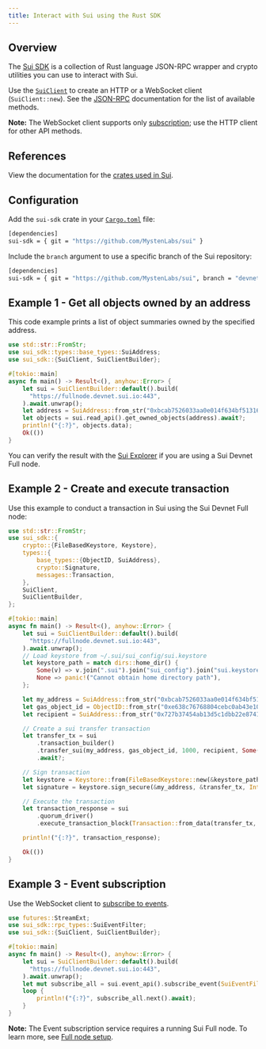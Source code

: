 ```yaml
---
title: Interact with Sui using the Rust SDK
---
```


## Overview

The [Sui SDK](https://github.com/MystenLabs/sui/tree/main/crates/sui-sdk) is a collection of Rust language JSON-RPC wrapper and crypto utilities you can use to interact with Sui.

Use the [`SuiClient`](cli-client.md) to create an HTTP or a WebSocket client (`SuiClient::new`). See the [JSON-RPC](json-rpc.md#sui-json-rpc-methods) documentation for the list of available methods.

**Note:** The WebSocket client supports only [subscription](event_api.md#subscribe-to-sui-events); use the HTTP client for other API methods.

## References

View the documentation for the [crates used in Sui](https://mystenlabs.github.io/sui/).

## Configuration

Add the `sui-sdk` crate in your [`Cargo.toml`](https://doc.rust-lang.org/cargo/reference/manifest.html) file:

```bash
[dependencies]
sui-sdk = { git = "https://github.com/MystenLabs/sui" }
```

Include the `branch` argument to use a specific branch of the Sui repository:

```bash
[dependencies]
sui-sdk = { git = "https://github.com/MystenLabs/sui", branch = "devnet" }
```

## Example 1 - Get all objects owned by an address

This code example prints a list of object summaries owned by the specified address.

```rust
use std::str::FromStr;
use sui_sdk::types::base_types::SuiAddress;
use sui_sdk::{SuiClient, SuiClientBuilder};

#[tokio::main]
async fn main() -> Result<(), anyhow::Error> {
    let sui = SuiClientBuilder::default().build(
      "https://fullnode.devnet.sui.io:443",
    ).await.unwrap();
    let address = SuiAddress::from_str("0xbcab7526033aa0e014f634bf51316715dda0907a7fab5a8d7e3bd44e634a4d44")?;
    let objects = sui.read_api().get_owned_objects(address).await?;
    println!("{:?}", objects.data);
    Ok(())
}
```

You can verify the result with the [Sui Explorer](https://suiexplorer.com/) if you are using a Sui Devnet Full node.

## Example 2 - Create and execute transaction

Use this example to conduct a transaction in Sui using the Sui Devnet Full node:

```rust
use std::str::FromStr;
use sui_sdk::{
    crypto::{FileBasedKeystore, Keystore},
    types::{
        base_types::{ObjectID, SuiAddress},
        crypto::Signature,
        messages::Transaction,
    },
    SuiClient,
    SuiClientBuilder,
};

#[tokio::main]
async fn main() -> Result<(), anyhow::Error> {
    let sui = SuiClientBuilder::default().build(
      "https://fullnode.devnet.sui.io:443",
    ).await.unwrap();
    // Load keystore from ~/.sui/sui_config/sui.keystore
    let keystore_path = match dirs::home_dir() {
        Some(v) => v.join(".sui").join("sui_config").join("sui.keystore"),
        None => panic!("Cannot obtain home directory path"),
    };

    let my_address = SuiAddress::from_str("0xbcab7526033aa0e014f634bf51316715dda0907a7fab5a8d7e3bd44e634a4d44")?;
    let gas_object_id = ObjectID::from_str("0xe638c76768804cebc0ab43e103999886641b0269a46783f2b454e2f8880b5255")?;
    let recipient = SuiAddress::from_str("0x727b37454ab13d5c1dbb22e8741bff72b145d1e660f71b275c01f24e7860e5e5")?;

    // Create a sui transfer transaction
    let transfer_tx = sui
        .transaction_builder()
        .transfer_sui(my_address, gas_object_id, 1000, recipient, Some(1000))
        .await?;

    // Sign transaction
    let keystore = Keystore::from(FileBasedKeystore::new(&keystore_path)?);
    let signature = keystore.sign_secure(&my_address, &transfer_tx, Intent::default())?;

    // Execute the transaction
    let transaction_response = sui
        .quorum_driver()
        .execute_transaction_block(Transaction::from_data(transfer_tx, Intent::default(), signature))

    println!("{:?}", transaction_response);

    Ok(())
}
```

## Example 3 - Event subscription

Use the WebSocket client to [subscribe to events](event_api.md#subscribe-to-sui-events).

```rust
use futures::StreamExt;
use sui_sdk::rpc_types::SuiEventFilter;
use sui_sdk::{SuiClient, SuiClientBuilder};

#[tokio::main]
async fn main() -> Result<(), anyhow::Error> {
    let sui = SuiClientBuilder::default().build(
      "https://fullnode.devnet.sui.io:443",
    ).await.unwrap();
    let mut subscribe_all = sui.event_api().subscribe_event(SuiEventFilter::All(vec![])).await?;
    loop {
        println!("{:?}", subscribe_all.next().await);
    }
}
```

**Note:** The Event subscription service requires a running Sui Full node. To learn more, see [Full node setup](fullnode.md#fullnode-setup).
